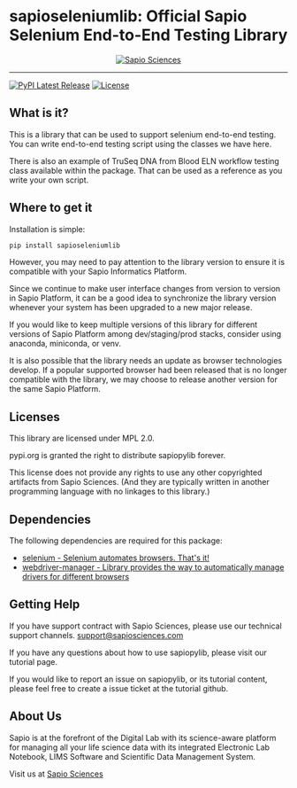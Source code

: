 # sapioseleniumlib: Official Sapio Selenium End-to-End Testing Library

<div align="center"><a href="https://www.sapiosciences.com" target="_blank">
  <img src="https://public.exemplareln.com/sapio-pylib/sapio_selenium_python_library_header_image.png" alt="Sapio Sciences"><br>
</a></div>

-----------------
[![PyPI Latest Release](https://img.shields.io/pypi/v/sapioseleniumlib.svg)](https://pypi.org/project/sapiopylib/) [![License](https://img.shields.io/pypi/l/sapioseleniumlib.svg)](https://github.com/sapiosciences/sapio-py-tutorials/blob/master/LICENSE)


## What is it?

This is a library that can be used to support selenium end-to-end testing.
You can write end-to-end testing script using the classes we have here.

There is also an example of TruSeq DNA from Blood ELN workflow testing class available within the package.
That can be used as a reference as you write your own script.

## Where to get it
Installation is simple:
```sh
pip install sapioseleniumlib
```

However, you may need to pay attention to the library version to ensure it is compatible with your Sapio Informatics Platform.

Since we continue to make user interface changes from version to version in Sapio Platform, it can be a good idea to synchronize the library version whenever your system has been upgraded to a new major release.

If you would like to keep multiple versions of this library for different versions of Sapio Platform among dev/staging/prod stacks, consider using anaconda, miniconda, or venv.

It is also possible that the library needs an update as browser technologies develop. If a popular supported browser had been released that is no longer compatible with the library, we may choose to release another version for the same Sapio Platform.

## Licenses
This library are licensed under MPL 2.0. 

pypi.org is granted the right to distribute sapiopylib forever.

This license does not provide any rights to use any other copyrighted artifacts from Sapio Sciences. (And they are typically written in another programming language with no linkages to this library.)

## Dependencies
The following dependencies are required for this package:
- [selenium - Selenium automates browsers. That's it!](https://pypi.org/project/selenium)
- [webdriver-manager - Library provides the way to automatically manage drivers for different browsers](https://pypi.org/project/webdriver-manager)


## Getting Help
If you have support contract with Sapio Sciences, please use our technical support channels. support@sapiosciences.com

If you have any questions about how to use sapiopylib, please visit our tutorial page.

If you would like to report an issue on sapiopylib, or its tutorial content, please feel free to create a issue ticket at the tutorial github.

## About Us
Sapio is at the forefront of the Digital Lab with its science-aware platform for managing all your life science data with its integrated Electronic Lab Notebook, LIMS Software and Scientific Data Management System.

Visit us at <a href="https://www.sapiosciences.com">Sapio Sciences</a>